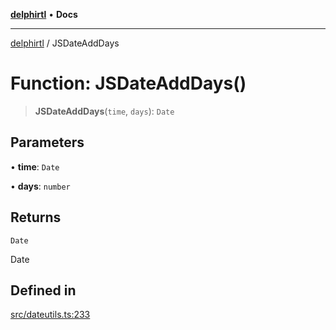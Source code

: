 [**delphirtl**](../README.md) • **Docs**

***

[delphirtl](../globals.md) / JSDateAddDays

# Function: JSDateAddDays()

> **JSDateAddDays**(`time`, `days`): `Date`

## Parameters

• **time**: `Date`

• **days**: `number`

## Returns

`Date`

Date

## Defined in

[src/dateutils.ts:233](https://github.com/chuacw/delphirtl/blob/f0fe3802fcf930859eb4297a0ec19446d57ff540/src/dateutils.ts#L233)
